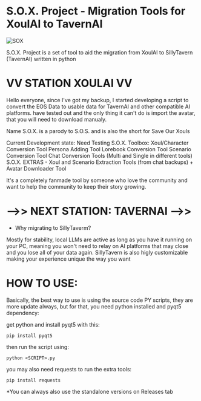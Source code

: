 # S.O.X. Project - Migration Tools for XoulAI to TavernAI
![SOX](https://github.com/user-attachments/assets/8bc9616b-9f13-47f4-a782-08a6458988fb)

S.O.X. Project is a set of tool to aid the migration from XoulAI to SillyTavern (TavernAI) written in python

# VV STATION XOULAI VV

Hello everyone, since I've got my backup, I started developing a script to convert the EOS Data to usable data for TavernAI and other compatible AI platforms. have tested out and the only thing it can't do is import the avatar, that you will need to download manualy.

Name S.O.X. is a parody to S.O.S. and is also the short for Save Our Xouls

Current Development state: Need Testing
S.O.X. Toolbox:
Xoul/Character Conversion Tool
Persona Adding Tool
Lorebook Conversion Tool
Scenario Conversion Tool
Chat Conversion Tools (Multi and Single in different tools)
S.O.X. EXTRAS - Xoul and Scenario Extraction Tools (from chat backups) + Avatar Downloader Tool

It's a completely fanmade tool by someone who love the community and want to help the community to keep their story growing.

# -->> NEXT STATION: TAVERNAI -->>

- Why migrating to SillyTaverm?

Mostly for stability, local LLMs are active as long as you have it running on your PC, meaning you won't need to relay on AI platforms that may close and you lose all of your data again. SillyTavern is also higly customizable making your experience unique the way you want

# HOW TO USE:

Basically, the best way to use is using the source code PY scripts, they are more update always, but for that, you need python installed and pyqt5 dependency:

get python and install pyqt5 with this:
```
pip install pyqt5
```
then run the script using:
```
python <SCRIPT>.py
```
you may also need requests to run the extra tools:
```
pip install requests
```

*You can always also use the standalone versions on Releases tab

